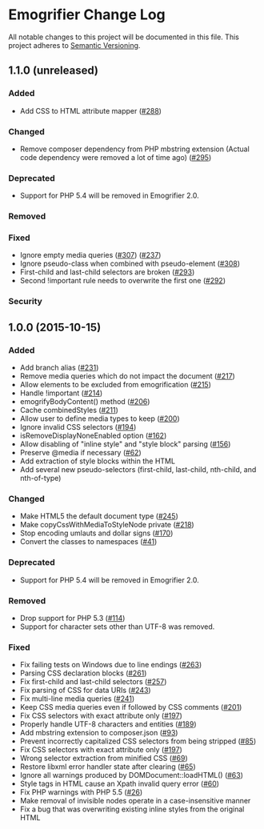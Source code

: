 # Emogrifier Change Log

All notable changes to this project will be documented in this file.
This project adheres to [Semantic Versioning](http://semver.org/).


## 1.1.0 (unreleased)

### Added
- Add CSS to HTML attribute mapper
  ([#288](https://github.com/jjriv/emogrifier/pull/288))


### Changed
- Remove composer dependency from PHP mbstring extension
  (Actual code dependency were removed a lot of time ago)
  ([#295](https://github.com/jjriv/emogrifier/pull/295))


### Deprecated
- Support for PHP 5.4 will be removed in Emogrifier 2.0.


### Removed


### Fixed
- Ignore empty media queries
  ([#307](https://github.com/jjriv/emogrifier/pull/307))
  ([#237](https://github.com/jjriv/emogrifier/issues/237))
- Ignore pseudo-class when combined with pseudo-element
  ([#308](https://github.com/jjriv/emogrifier/pull/308))
- First-child and last-child selectors are broken
  ([#293](https://github.com/jjriv/emogrifier/pull/293))
- Second !important rule needs to overwrite the first one
  ([#292](https://github.com/jjriv/emogrifier/pull/292))


### Security



## 1.0.0 (2015-10-15)

### Added
- Add branch alias ([#231](https://github.com/jjriv/emogrifier/pull/231))
- Remove media queries which do not impact the document
  ([#217](https://github.com/jjriv/emogrifier/pull/217))
- Allow elements to be excluded from emogrification
  ([#215](https://github.com/jjriv/emogrifier/pull/215))
- Handle !important ([#214](https://github.com/jjriv/emogrifier/pull/214))
- emogrifyBodyContent() method
  ([#206](https://github.com/jjriv/emogrifier/pull/206))
- Cache combinedStyles ([#211](https://github.com/jjriv/emogrifier/pull/211))
- Allow user to define media types to keep
  ([#200](https://github.com/jjriv/emogrifier/pull/200))
- Ignore invalid CSS selectors
  ([#194](https://github.com/jjriv/emogrifier/pull/194))
- isRemoveDisplayNoneEnabled option
  ([#162](https://github.com/jjriv/emogrifier/pull/162))
- Allow disabling of "inline style" and "style block" parsing
  ([#156](https://github.com/jjriv/emogrifier/pull/156))
- Preserve @media if necessary
  ([#62](https://github.com/jjriv/emogrifier/pull/62))
- Add extraction of style blocks within the HTML
- Add several new pseudo-selectors (first-child, last-child, nth-child,
  and nth-of-type)


### Changed
- Make HTML5 the default document type
  ([#245](https://github.com/jjriv/emogrifier/pull/245))
- Make copyCssWithMediaToStyleNode private
  ([#218](https://github.com/jjriv/emogrifier/pull/218))
- Stop encoding umlauts and dollar signs
  ([#170](https://github.com/jjriv/emogrifier/pull/170))
- Convert the classes to namespaces
  ([#41](https://github.com/jjriv/emogrifier/pull/41))


### Deprecated
- Support for PHP 5.4 will be removed in Emogrifier 2.0.


### Removed
- Drop support for PHP 5.3
  ([#114](https://github.com/jjriv/emogrifier/pull/114))
- Support for character sets other than UTF-8 was removed.


### Fixed
- Fix failing tests on Windows due to line endings
  ([#263](https://github.com/jjriv/emogrifier/pull/263))
- Parsing CSS declaration blocks
  ([#261](https://github.com/jjriv/emogrifier/pull/261))
- Fix first-child and last-child selectors
  ([#257](https://github.com/jjriv/emogrifier/pull/257))
- Fix parsing of CSS for data URIs
  ([#243](https://github.com/jjriv/emogrifier/pull/243))
- Fix multi-line media queries
  ([#241](https://github.com/jjriv/emogrifier/pull/241))
- Keep CSS media queries even if followed by CSS comments
  ([#201](https://github.com/jjriv/emogrifier/pull/201))
- Fix CSS selectors with exact attribute only
  ([#197](https://github.com/jjriv/emogrifier/pull/197))
- Properly handle UTF-8 characters and entities
  ([#189](https://github.com/jjriv/emogrifier/pull/189))
- Add mbstring extension to composer.json
  ([#93](https://github.com/jjriv/emogrifier/pull/93))
- Prevent incorrectly capitalized CSS selectors from being stripped
  ([#85](https://github.com/jjriv/emogrifier/pull/85))
- Fix CSS selectors with exact attribute only
  ([#197](https://github.com/jjriv/emogrifier/pull/197))
- Wrong selector extraction from minified CSS
  ([#69](https://github.com/jjriv/emogrifier/pull/69))
- Restore libxml error handler state after clearing
  ([#65](https://github.com/jjriv/emogrifier/pull/65))
- Ignore all warnings produced by DOMDocument::loadHTML()
  ([#63](https://github.com/jjriv/emogrifier/pull/63))
- Style tags in HTML cause an Xpath invalid query error
  ([#60](https://github.com/jjriv/emogrifier/pull/60))
- Fix PHP warnings with PHP 5.5
  ([#26](https://github.com/jjriv/emogrifier/pull/26))
- Make removal of invisible nodes operate in a case-insensitive manner
- Fix a bug that was overwriting existing inline styles from the original HTML

